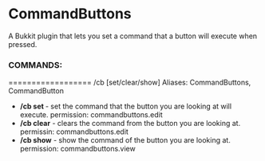 CommandButtons
==============

A Bukkit plugin that lets you set a command that a button will execute when pressed.

### COMMANDS: 
==================
  /cb [set/clear/show]
  Aliases: CommandButtons, CommandButton
  
  - **/cb set <command>** - set the command that the button you are looking at will execute.
    permission: commandbuttons.edit
  - **/cb clear** - clears the command from the button you are looking at.
    permissin: commandbuttons.edit
  - **/cb show** - show the command of the button you are looking at.
    permission: commandbuttons.view
